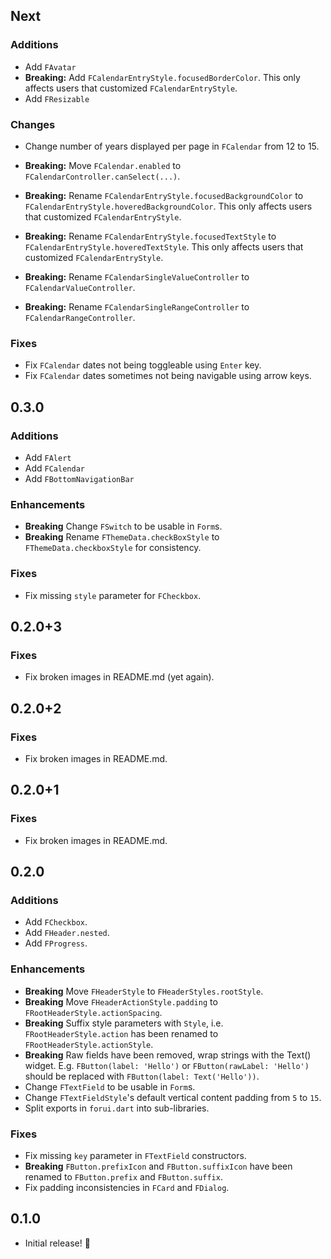 ## Next

### Additions
* Add `FAvatar`
* **Breaking:** Add `FCalendarEntryStyle.focusedBorderColor`. This only affects users that customized `FCalendarEntryStyle`.
* Add `FResizable`

### Changes
* Change number of years displayed per page in `FCalendar` from 12 to 15.
* **Breaking:** Move `FCalendar.enabled` to `FCalendarController.canSelect(...)`.

* **Breaking:** Rename `FCalendarEntryStyle.focusedBackgroundColor` to `FCalendarEntryStyle.hoveredBackgroundColor`.
  This only affects users that customized `FCalendarEntryStyle`.

* **Breaking:** Rename `FCalendarEntryStyle.focusedTextStyle` to `FCalendarEntryStyle.hoveredTextStyle`.
  This only affects users that customized `FCalendarEntryStyle`.

* **Breaking:** Rename `FCalendarSingleValueController` to `FCalendarValueController`.

* **Breaking:** Rename `FCalendarSingleRangeController` to `FCalendarRangeController`.

### Fixes
* Fix `FCalendar` dates not being toggleable using `Enter` key.
* Fix `FCalendar` dates sometimes not being navigable using arrow keys.


## 0.3.0

### Additions
* Add `FAlert`
* Add `FCalendar`
* Add `FBottomNavigationBar`

### Enhancements
* **Breaking** Change `FSwitch` to be usable in `Form`s.
* **Breaking** Rename `FThemeData.checkBoxStyle` to `FThemeData.checkboxStyle` for consistency.

### Fixes
* Fix missing `style` parameter for `FCheckbox`.


## 0.2.0+3

### Fixes
* Fix broken images in README.md (yet again).


## 0.2.0+2

### Fixes
* Fix broken images in README.md.


## 0.2.0+1

### Fixes
* Fix broken images in README.md.


## 0.2.0

### Additions
* Add `FCheckbox`.
* Add `FHeader.nested`.
* Add `FProgress`.

### Enhancements
* **Breaking** Move `FHeaderStyle` to `FHeaderStyles.rootStyle`.
* **Breaking** Move `FHeaderActionStyle.padding` to `FRootHeaderStyle.actionSpacing`.
* **Breaking** Suffix style parameters with `Style`, i.e. `FRootHeaderStyle.action` has been renamed to 
  `FRootHeaderStyle.actionStyle`.
* **Breaking** Raw fields have been removed, wrap strings with the Text() widget. E.g. `FButton(label: 'Hello')` or 
  `FButton(rawLabel: 'Hello')` should be replaced with `FButton(label: Text('Hello'))`.
* Change `FTextField` to be usable in `Form`s. 
* Change `FTextFieldStyle`'s default vertical content padding from `5` to `15`.
* Split exports in `forui.dart` into sub-libraries.

### Fixes
* Fix missing `key` parameter in `FTextField` constructors.
* **Breaking** `FButton.prefixIcon` and `FButton.suffixIcon` have been renamed to `FButton.prefix` and `FButton.suffix`.
* Fix padding inconsistencies in `FCard` and `FDialog`.


## 0.1.0

* Initial release! 🚀
